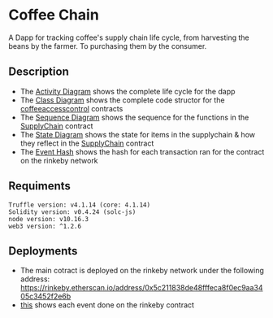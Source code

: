# Coffee Chain
A Dapp for tracking coffee's supply chain life cycle, from harvesting the beans by the farmer. To purchasing them by the consumer.


## Description
- The [Activity Diagram](Diagrams%20%26%20images/Activity%20Diagram.png) shows the complete life cycle for the dapp
- The [Class Diagram](Diagrams%20%26%20images/Class%20Diagram.png) shows the complete code structor for the [coffeeaccesscontrol](contracts/coffeeaccesscontrol/) contracts 
- The [Sequence Diagram](Diagrams%20%26%20images/Sequence%20Diagram.png) shows the sequence for the functions in the [SupplyChain](contracts/coffeebase/SupplyChain.sol) contract
- The [State Diagram](Diagrams%20&%20images/State%20Diagram.png) shows the state for items in the supplychain & how they reflect in the [SupplyChain](contracts/coffeebase/SupplyChain.sol) contract
- The [Event Hash](Diagrams%20%26%20images/Events%20Hash.png) shows the hash for each transaction ran for the contract on the rinkeby network



## Requiments
```
Truffle version: v4.1.14 (core: 4.1.14)
Solidity version: v0.4.24 (solc-js)
node version: v10.16.3
web3 version: ^1.2.6
```

## Deployments
- The main cotract is deployed on the rinkeby network under the following address:
https://rinkeby.etherscan.io/address/0x5c211838de48fffeca8f0ec9aa3405c3452f2e6b
- [this](Diagrams%20%26%20images/Events%20Hash.png) shows each event done on the rinkeby contract
